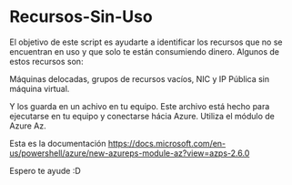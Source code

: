 # Recursos-Sin-Uso

El objetivo de este script es ayudarte a identificar los recursos que no se encuentran en uso y que solo te están consumiendo dinero. Algunos de estos recursos son:

Máquinas delocadas, grupos de recursos vacíos, NIC y IP Pública sin máquina virtual. 

Y los guarda en un achivo en tu equipo. Este archivo está hecho para ejecutarse en tu equipo y conectarse hácia Azure. Utiliza el módulo de Azure Az. 

Esta es la documentación
https://docs.microsoft.com/en-us/powershell/azure/new-azureps-module-az?view=azps-2.6.0

Espero te ayude :D
